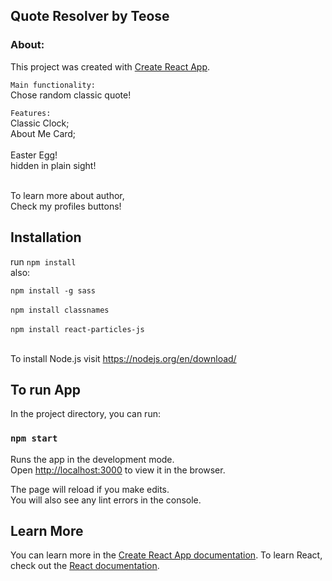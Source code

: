 ## Quote Resolver by Teose

### About:
This project was created with [Create React App](https://github.com/facebook/create-react-app).


`Main functionality:`<br/>
Chose random classic quote!  <br/>

`Features:`<br/>
Classic Clock;<br/>
About Me Card;<br/>
<br/>
Easter Egg!<br/>
hidden in plain sight!<br/>
<br/>

To learn more about author,<br/>
Check my profiles buttons!<br/>

## Installation

run `npm install`<br/>
also:
</br>

`npm install -g sass`</br>
<br/>
`npm install classnames`<br/>
</br>
`npm install react-particles-js`</br>
</br>

To install Node.js visit https://nodejs.org/en/download/ </br>
## To run App

In the project directory, you can run:

### `npm start`

Runs the app in the development mode.<br />
Open [http://localhost:3000](http://localhost:3000) to view it in the browser.

The page will reload if you make edits.<br />
You will also see any lint errors in the console.



## Learn More

You can learn more in the [Create React App documentation](https://facebook.github.io/create-react-app/docs/getting-started).
To learn React, check out the [React documentation](https://reactjs.org/).



